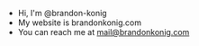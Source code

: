 - Hi, I'm @brandon-konig
- My website is brandonkonig.com
- You can reach me at mail@brandonkonig.com
